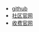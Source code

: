 
- [github](https://github.com/waditu/Tushare)
- [社区官网](http://tushare.org/)
- [收费官网](https://tushare.pro/)

